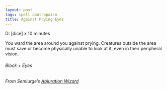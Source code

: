 ```yaml
---
layout: post
tags: spell apotropaism
title: Against Prying Eyes
---
```

D: [dice] x 10 minutes 

You ward the area around you against prying. Creatures outside the area must save or become physically unable to look at it, even in their peripheral vision.

###### *Block + Eyes*

###### From Semiurge’s [Abjuration Wizard](https://archonsmarchon.blogspot.com/2021/04/glog-class-abjurer-wizard.html)
